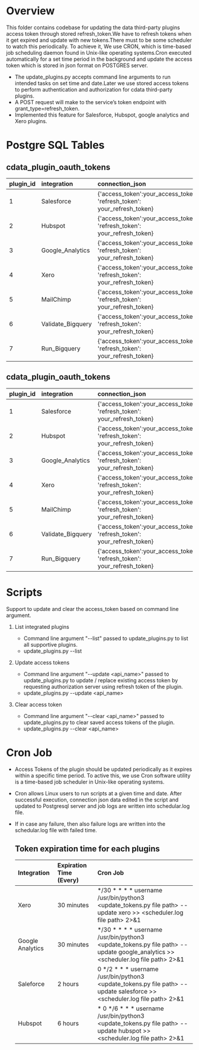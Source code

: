 # Overview

This folder contains codebase for updating the data third-party plugins access token through stored refresh_token.We have to refresh tokens when it get expired and update with new tokens.There must to be some scheduler to watch this periodically. To achieve it, We use CRON, which is time-based job scheduling daemon found in Unix-like operating systems.Cron executed automatically for a set time period in the background and update the access token which is stored in json format on POSTGRES server.
- The update_plugins.py accepts command line arguments to run intended tasks on set time and date.Later we use stored access tokens to perform authentication and authorization for cdata third-party plugins.
- A POST request will make to the service’s token endpoint with grant_type=refresh_token.
- Implemented this feature for Salesforce, Hubspot, google analytics and Xero plugins.

# Postgre SQL Tables
cdata_plugin_oauth_tokens
  -----
  | plugin_id | integration | connection_json  |   request_url |
  |:---------|:---------------------|:---------------|:--------- |
  | 1  | Salesforce  | {'access_token':your_access_token, 'refresh_token': your_refresh_token} | https://login.salesforce.com/services/oauth2/token |
  | 2  | Hubspot  | {'access_token':your_access_token, 'refresh_token': your_refresh_token} | https://api.hubapi.com/oauth/v1/token |
  | 3  | Google_Analytics  | {'access_token':your_access_token, 'refresh_token': your_refresh_token} | https://www.googleapis.com/oauth2/v4/token |
  | 4  | Xero  | {'access_token':your_access_token, 'refresh_token': your_refresh_token} | https://identity.xero.com/connect/token |
  | 5  | MailChimp  | {'access_token':your_access_token, 'refresh_token': your_refresh_token} |  |
  | 6  | Validate_Bigquery  | {'access_token':your_access_token, 'refresh_token': your_refresh_token} | https://accounts.google.com/o/oauth2/token |
  | 7 | Run_Bigquery  | {'access_token':your_access_token, 'refresh_token': your_refresh_token} | https://accounts.google.com/o/oauth2/token |
 
 cdata_plugin_oauth_tokens
  -----
  | plugin_id | integration | connection_json  |   request_url |
  |:---------|:---------------------|:---------------|:--------- |
  | 1  | Salesforce  | {'access_token':your_access_token, 'refresh_token': your_refresh_token} | https://login.salesforce.com/services/oauth2/token |
  | 2  | Hubspot  | {'access_token':your_access_token, 'refresh_token': your_refresh_token} | https://api.hubapi.com/oauth/v1/token |
  | 3  | Google_Analytics  | {'access_token':your_access_token, 'refresh_token': your_refresh_token} | https://www.googleapis.com/oauth2/v4/token |
  | 4  | Xero  | {'access_token':your_access_token, 'refresh_token': your_refresh_token} | https://identity.xero.com/connect/token |
  | 5  | MailChimp  | {'access_token':your_access_token, 'refresh_token': your_refresh_token} |  |
  | 6  | Validate_Bigquery  | {'access_token':your_access_token, 'refresh_token': your_refresh_token} | https://accounts.google.com/o/oauth2/token |
  | 7 | Run_Bigquery  | {'access_token':your_access_token, 'refresh_token': your_refresh_token} | https://accounts.google.com/o/oauth2/token |

# Scripts

Support to update and clear the access_token based on command line argument.

1. List integrated plugins
   - Command line argument "--list" passed to update_plugins.py to list all supportive plugins.
   - update_plugins.py --list

2. Update access tokens
   - Command line argument "--update <api_name>" passed to update_plugins.py to update / replace existing access token by requesting authorization server using  refresh token of the plugin.
   - update_plugins.py --update <api_name>

3. Clear access token
   - Command line argument "--clear <api_name>" passed to update_plugins.py to clear saved access tokens of the plugin.
   - update_plugins.py --clear <api_name>


# Cron Job

- Access Tokens of the plugin should be updated periodically as it expires within a specific time period. To active this, we use Cron software utility is a time-based job scheduler in Unix-like operating systems.
- Cron allows Linux users to run scripts at a given time and date. After successful execution, connection json data edited in the script and updated to Postgresql server and job logs are written into schedular.log file.
- If in case any failure, then also failure logs are written into the schedular.log file with failed time.

  Token expiration time for each plugins 
  -----
  | Integration | Expiration Time (Every)          | Cron Job  |
  |:---------|:---------------------|:---------------|
  | Xero  | 30 minutes  | */30 * * * *   username   /usr/bin/python3 <update_tokens.py file path> --update xero >> <scheduler.log file path> 2>&1 |
  | Google Analytics    | 30 minutes  | */30 * * * *   username   /usr/bin/python3 <update_tokens.py file path> --update google_analytics >> <scheduler.log file path> 2>&1           |
  | Saleforce   | 2 hours | 0 */2 * * *   username   /usr/bin/python3 <update_tokens.py file path> --update salesforce >> <scheduler.log file path> 2>&1|
  | Hubspot   | 6 hours  | * 0 */6 * * *   username   /usr/bin/python3 <update_tokens.py file path> --update hubspot >> <scheduler.log file path> 2>&1           |

  
  
